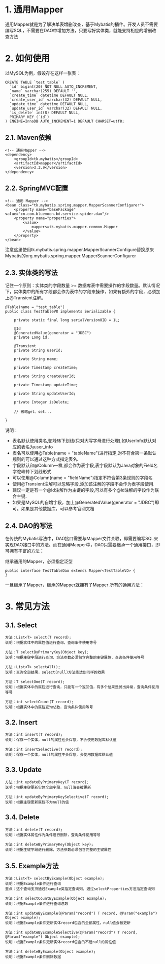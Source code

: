 # 1. 通用Mapper
通用Mapper就是为了解决单表增删改查，基于Mybatis的插件。开发人员不需要编写SQL，不需要在DAO中增加方法，只要写好实体类，就能支持相应的增删改查方法
# 2. 如何使用
以MySQL为例，假设存在这样一张表：

```
CREATE TABLE `test_table` (
  `id` bigint(20) NOT NULL AUTO_INCREMENT,
  `name` varchar(255) DEFAULT '',
  `create_time` datetime DEFAULT NULL,
  `create_user_id` varchar(32) DEFAULT NULL,
  `update_time` datetime DEFAULT NULL,
  `update_user_id` varchar(32) DEFAULT NULL,
  `is_delete` int(8) DEFAULT NULL,
  PRIMARY KEY (`id`)
) ENGINE=InnoDB AUTO_INCREMENT=1 DEFAULT CHARSET=utf8;
```
## 2.1. Maven依赖
```
<!-- 通用Mapper -->
<dependency>
    <groupId>tk.mybatis</groupId>
    <artifactId>mapper</artifactId>
    <version>3.3.9</version>
</dependency>
```
## 2.2. SpringMVC配置
```
<!-- 通用 Mapper -->
<bean class="tk.mybatis.spring.mapper.MapperScannerConfigurer">
    <property name="basePackage" value="cn.com.bluemoon.bd.service.spider.dao"/>
    <property name="properties">
        <value>
            mappers=tk.mybatis.mapper.common.Mapper
        </value>
    </property>
</bean>
```
注意这里使用tk.mybatis.spring.mapper.MapperScannerConfigure替换原来Mybatis的org.mybatis.spring.mapper.MapperScannerConfigurer

## 2.3. 实体类的写法
记住一个原则：实体类的字段数量 >= 数据库表中需要操作的字段数量。默认情况下，实体类中的所有字段都会作为表中的字段来操作，如果有额外的字段，必须加上@Transient注解。

```
@Table(name = "test_table")
public class TestTableVO implements Serializable {

    private static final long serialVersionUID = 1L;

    @Id
    @GeneratedValue(generator = "JDBC")
    private Long id;

    @Transient
    private String userId;

    private String name;

    private Timestamp createTime;

    private String createUserId;

    private Timestamp updateTime;

    private String updateUserId;

    private Integer isDelete;
    
    // 省略get、set...
    
}
```

说明：

- 表名默认使用类名,驼峰转下划线(只对大写字母进行处理),如UserInfo默认对应的表名为user_info
- 表名可以使用@Table(name = "tableName")进行指定,对不符合第一条默认规则的可以通过这种方式指定表名.
- 字段默认和@Column一样,都会作为表字段,表字段默认为Java对象的Field名字驼峰转下划线形式.
- 可以使用@Column(name = "fieldName")指定不符合第3条规则的字段名
- 使用@Transient注解可以忽略字段,添加该注解的字段不会作为表字段使用.
- 建议一定是有一个@Id注解作为主键的字段,可以有多个@Id注解的字段作为联合主键.
- 如果是MySQL的自增字段，加上@GeneratedValue(generator = "JDBC")即可。如果是其他数据库，可以参考官网文档

## 2.4. DAO的写法
在传统的Mybatis写法中，DAO接口需要与Mapper文件关联，即需要编写SQL来实现DAO接口中的方法。而在通用Mapper中，DAO只需要继承一个通用接口，即可拥有丰富的方法：

继承通用的Mapper，必须指定泛型

```
public interface TestTableDao extends Mapper<TestTableVO> {
}
```
一旦继承了Mapper，继承的Mapper就拥有了Mapper 所有的通用方法：

# 3. 常见方法
## 3.1. Select
```
方法：List<T> select(T record);
说明：根据实体中的属性值进行查询，查询条件使用等号

方法：T selectByPrimaryKey(Object key);
说明：根据主键字段进行查询，方法参数必须包含完整的主键属性，查询条件使用等号

方法：List<T> selectAll();
说明：查询全部结果，select(null)方法能达到同样的效果

方法：T selectOne(T record);
说明：根据实体中的属性进行查询，只能有一个返回值，有多个结果是抛出异常，查询条件使用等号

方法：int selectCount(T record);
说明：根据实体中的属性查询总数，查询条件使用等号
```

## 3.2. Insert
```
方法：int insert(T record);
说明：保存一个实体，null的属性也会保存，不会使用数据库默认值

方法：int insertSelective(T record);
说明：保存一个实体，null的属性不会保存，会使用数据库默认值
```

## 3.3. Update
```
方法：int updateByPrimaryKey(T record);
说明：根据主键更新实体全部字段，null值会被更新

方法：int updateByPrimaryKeySelective(T record);
说明：根据主键更新属性不为null的值
```

## 3.4. Delete
```
方法：int delete(T record);
说明：根据实体属性作为条件进行删除，查询条件使用等号

方法：int deleteByPrimaryKey(Object key);
说明：根据主键字段进行删除，方法参数必须包含完整的主键属性

```
## 3.5. Example方法
```
方法：List<T> selectByExample(Object example);
说明：根据Example条件进行查询
重点：这个查询支持通过Example类指定查询列，通过selectProperties方法指定查询列

方法：int selectCountByExample(Object example);
说明：根据Example条件进行查询总数

方法：int updateByExample(@Param("record") T record, @Param("example") Object example);
说明：根据Example条件更新实体record包含的全部属性，null值会被更新

方法：int updateByExampleSelective(@Param("record") T record, @Param("example") Object example);
说明：根据Example条件更新实体record包含的不是null的属性值

方法：int deleteByExample(Object example);
说明：根据Example条件删除数据
```